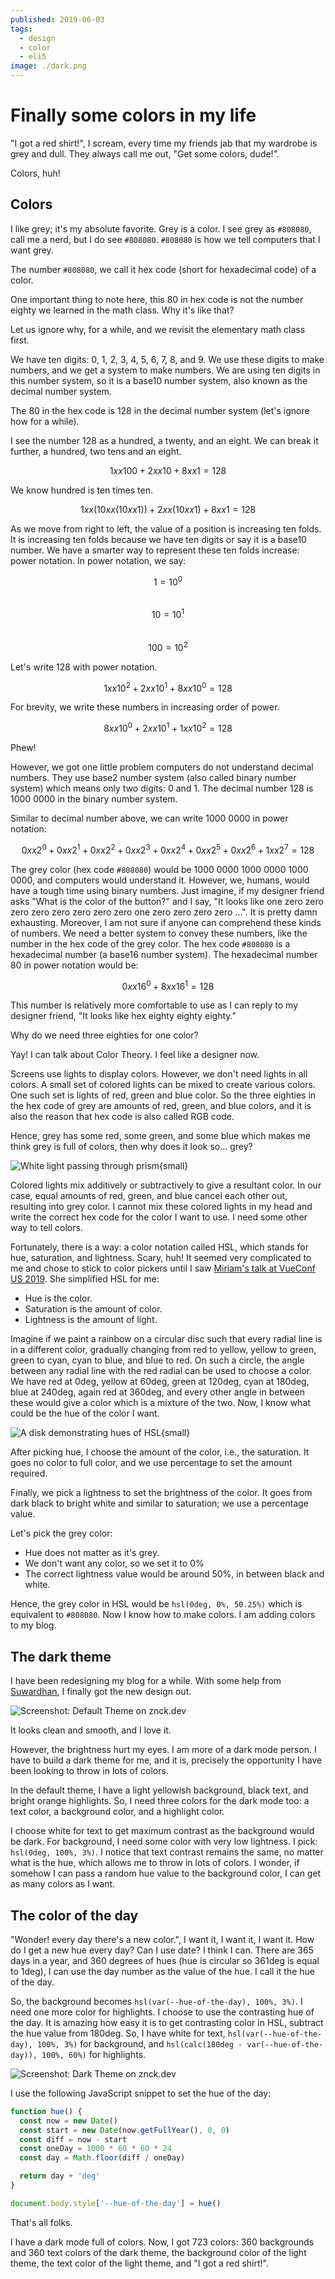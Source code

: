 ```yaml
---
published: 2019-06-03
tags:
  - design
  - color
  - eli5
image: ./dark.png
---
```


# Finally some colors in my life

"I got a red shirt!", I scream, every time my friends jab that my wardrobe is grey and dull. They always call me out, "Get some colors, dude!".

<!-- more -->

Colors, huh!

## Colors

I like grey; it's my absolute favorite. Grey is a color. I see grey as `#808080`, call me a nerd, but I do see `#808080`. `#808080` is how we tell computers that I want grey.

The number `#808080`, we call it hex code (short for hexadecimal code) of a color.

One important thing to note here, this 80 in hex code is not the number eighty we learned in the math class. Why it's like that?

Let us ignore why, for a while, and we revisit the elementary math class first.

We have ten digits: 0, 1, 2, 3, 4, 5, 6, 7, 8, and 9. We use these digits to make numbers, and we get a system to make numbers. We are using ten digits in this number system, so it is a base10 number system, also known as the decimal number system.

The 80 in the hex code is 128 in the decimal number system (let's ignore how for a while).

I see the number 128 as a hundred, a twenty, and an eight. We can break it further, a hundred, two tens and an eight.

$$1 xx 100 + 2 xx 10 + 8 xx 1 = 128$$

We know hundred is ten times ten.

$$1 xx (10 xx (10 xx 1)) + 2 xx (10 xx 1) + 8 xx 1 = 128$$

As we move from right to left, the value of a position is increasing ten folds. It is increasing ten folds because we have ten digits or say it is a base10 number. We have a smarter way to represent these ten folds increase: power notation. In power notation, we say:

$$1  =  10^0$$<br />
$$10  =  10^1$$<br />
$$100  =  10^2$$

<!-- Maybe explain base and exponent. -->

Let's write 128 with power notation.

$$1  xx  10^2   +   2  xx  10^1   +   8  xx  10^0   =   128$$

For brevity, we write these numbers in increasing order of power.

$$8  xx  10^0   +   2  xx  10^1   +   1  xx  10^2   =   128$$

Phew!

However, we got one little problem computers do not understand decimal numbers. They use base2 number system (also called binary number system) which means only two digits: 0 and 1. The decimal number 128 is 1000 0000 in the binary number system.

Similar to decimal number above, we can write 1000 0000 in power notation:

$$0 xx 2^0 + 0 xx 2^1 + 0 xx 2^2 + 0 xx 2^3 + 0 xx 2^4 + 0 xx 2^5 + 0 xx 2^6 + 1 xx 2^7 = 128$$

The grey color (hex code `#808080`) would be 1000 0000 1000 0000 1000 0000, and computers would understand it. However, we, humans, would have a tough time using binary numbers. Just imagine, if my designer friend asks "What is the color of the button?" and I say, "It looks like one zero zero zero zero zero zero zero zero one zero zero zero zero ...". It is pretty damn exhausting. Moreover, I am not sure if anyone can comprehend these kinds of numbers. We need a better system to convey these numbers, like the number in the hex code of the grey color. The hex code `#808080` is a hexadecimal number (a base16 number system). The hexadecimal number 80 in power notation would be:

$$0 xx 16^0 + 8 xx 16^1 = 128$$

This number is relatively more comfortable to use as I can reply to my designer friend, "It looks like hex eighty eighty eighty."

Why do we need three eighties for one color?

Yay! I can talk about Color Theory. I feel like a designer now.

Screens use lights to display colors. However, we don't need lights in all colors. A small set of colored lights can be mixed to create various colors. One such set is lights of red, green and blue color. So the three eighties in the hex code of grey are amounts of red, green, and blue colors, and it is also the reason that hex code is also called RGB code.

Hence, grey has some red, some green, and some blue which makes me think grey is full of colors, then why does it look so... grey?

![White light passing through prism](./prism.png){small}

Colored lights mix additively or subtractively to give a resultant color. In our case, equal amounts of red, green, and blue cancel each other out, resulting into grey color. I cannot mix these colored lights in my head and write the correct hex code for the color I want to use. I need some other way to tell colors.

Fortunately, there is a way: a color notation called HSL, which stands for hue, saturation, and lightness. Scary, huh! It seemed very complicated to me and chose to stick to color pickers until I saw [Miriam's talk at VueConf US 2019](https://youtu.be/VsG5l5e44ZY). She simplified HSL for me:

- Hue is the color.
- Saturation is the amount of color.
- Lightness is the amount of light.

Imagine if we paint a rainbow on a circular disc such that every radial line is in a different color, gradually changing from red to yellow, yellow to green, green to cyan, cyan to blue, and blue to red. On such a circle, the angle between any radial line with the red radial can be used to choose a color. We have red at 0deg, yellow at 60deg, green at 120deg, cyan at 180deg, blue at 240deg, again red at 360deg, and every other angle in between these would give a color which is a mixture of the two. Now, I know what could be the hue of the color I want.

![A disk demonstrating hues of HSL](./hsl.png){small}

After picking hue, I choose the amount of the color, i.e., the saturation. It goes no color to full color, and we use percentage to set the amount required.

Finally, we pick a lightness to set the brightness of the color. It goes from dark black to bright white and similar to saturation; we use a percentage value.

Let's pick the grey color:

- Hue does not matter as it's grey.
- We don't want any color, so we set it to 0%
- The correct lightness value would be around 50%, in between black and white.

Hence, the grey color in HSL would be `hsl(0deg, 0%, 50.25%)` which is equivalent to `#808080`. Now I know how to make colors. I am adding colors to my blog.

## The dark theme

I have been redesigning my blog for a while. With some help from [Suwardhan](https://suwardhan.com), I finally got the new design out.

![Screenshot: Default Theme on znck.dev](./default.png)

It looks clean and smooth, and I love it.

However, the brightness hurt my eyes. I am more of a dark mode person. I have to build a dark theme for me, and it is, precisely the opportunity I have been looking to throw in lots of colors.

In the default theme, I have a light yellowish background, black text, and bright orange highlights. So, I need three colors for the dark mode too: a text color, a background color, and a highlight color.

I choose white for text to get maximum contrast as the background would be dark. For background, I need some color with very low lightness. I pick: `hsl(0deg, 100%, 3%)`. I notice that text contrast remains the same, no matter what is the hue, which allows me to throw in lots of colors. I wonder, if somehow I can pass a random hue value to the background color, I can get as many colors as I want.

## The color of the day

"Wonder! every day there's a new color.", I want it, I want it, I want it. How do I get a new hue every day? Can I use date? I think I can. There are 365 days in a year, and 360 degrees of hues (hue is circular so 361deg is equal to 1deg), I can use the day number as the value of the hue. I call it the hue of the day.

So, the background becomes <span title="The --hue-of-the-day is a CSS custom property. Google MDN CSS Custom Properties to know more.">`hsl(var(--hue-of-the-day), 100%, 3%)`</span>. I need one more color for highlights. I choose to use the contrasting hue of the day. It is amazing how easy it is to get contrasting color in HSL, subtract the hue value from 180deg. So, I have white for text, `hsl(var(--hue-of-the-day), 100%, 3%)` for background, and <span title="The calc is a CSS builtin function. Google MDN CSS calc to know more.">`hsl(calc(180deg - var(--hue-of-the-day)), 100%, 60%)`</span> for highlights.

![Screenshot: Dark Theme on znck.dev](./dark.png)

I use the following JavaScript snippet to set the hue of the day:

```js
function hue() {
  const now = new Date()
  const start = new Date(now.getFullYear(), 0, 0)
  const diff = now - start
  const oneDay = 1000 * 60 * 60 * 24
  const day = Math.floor(diff / oneDay)

  return day + 'deg'
}

document.body.style['--hue-of-the-day'] = hue()
```

That's all folks.

I have a dark mode full of colors. Now, I got 723 colors: 360 backgrounds and 360 text colors of the dark theme, the background color of the light theme, the text color of the light theme, and "I got a red shirt!".
